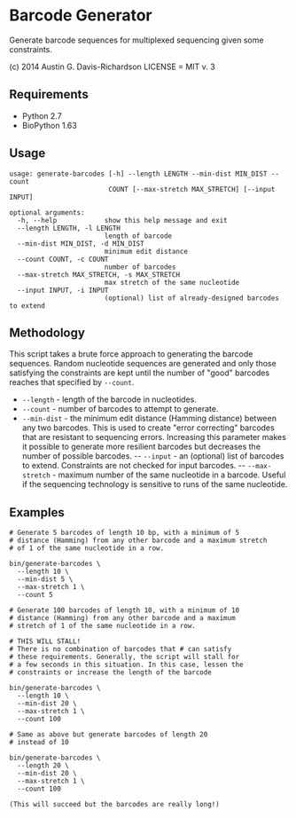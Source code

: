 # Barcode Generator

Generate barcode sequences for multiplexed sequencing given some constraints.

(c) 2014 Austin G. Davis-Richardson
LICENSE = MIT v. 3

## Requirements

- Python 2.7
- BioPython 1.63

## Usage

```
usage: generate-barcodes [-h] --length LENGTH --min-dist MIN_DIST --count
                         COUNT [--max-stretch MAX_STRETCH] [--input INPUT]

optional arguments:
  -h, --help            show this help message and exit
  --length LENGTH, -l LENGTH
                        length of barcode
  --min-dist MIN_DIST, -d MIN_DIST
                        minimum edit distance
  --count COUNT, -c COUNT
                        number of barcodes
  --max-stretch MAX_STRETCH, -s MAX_STRETCH
                        max stretch of the same nucleotide
  --input INPUT, -i INPUT
                        (optional) list of already-designed barcodes to extend
```

## Methodology

This script takes a brute force approach to generating the barcode sequences.
Random nucleotide sequences are generated and only those satisfying the
constraints are kept until the number of "good" barcodes reaches that specified
by `--count`.

- `--length` - length of the barcode in nucleotides.
- `--count` - number of barcodes to attempt to generate.
- `--min-dist` - the minimum edit distance (Hamming distance) between any two
  barcodes. This is used to create "error correcting" barcodes that are
  resistant to sequencing errors. Increasing this parameter makes it possible
  to generate more resilient barcodes but decreases the number of possible
  barcodes.
-- `--input` - an (optional) list of barcodes to extend. Constraints are not
  checked for input barcodes.
-- `--max-stretch` - maximum number of the same nucleotide in a barcode. Useful
  if the sequencing technology is sensitive to runs of the same nucleotide.


## Examples

```
# Generate 5 barcodes of length 10 bp, with a minimum of 5 
# distance (Hamming) from any other barcode and a maximum stretch
# of 1 of the same nucleotide in a row.

bin/generate-barcodes \
  --length 10 \
  --min-dist 5 \
  --max-stretch 1 \
  --count 5

# Generate 100 barcodes of length 10, with a minimum of 10
# distance (Hamming) from any other barcode and a maximum
# stretch of 1 of the same nucleotide in a row.

# THIS WILL STALL!
# There is no combination of barcodes that # can satisfy
# these requirements. Generally, the script will stall for
# a few seconds in this situation. In this case, lessen the
# constraints or increase the length of the barcode

bin/generate-barcodes \
  --length 10 \
  --min-dist 20 \
  --max-stretch 1 \
  --count 100

# Same as above but generate barcodes of length 20
# instead of 10

bin/generate-barcodes \
  --length 20 \
  --min-dist 20 \
  --max-stretch 1 \
  --count 100

(This will succeed but the barcodes are really long!)
```
